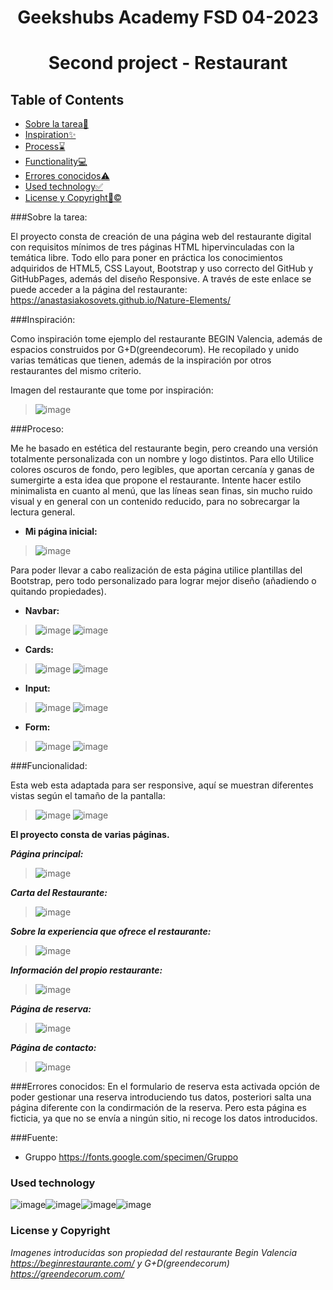 <h1 align="center">Geekshubs Academy FSD 04-2023</h1>

<h1 align="center">Second project - Restaurant</h1>

## Table of Contents

- [Sobre la tarea:thought_balloon:](#sobre)
- [Inspiration:sparkles:](#inspiration)
- [Process:hourglass:](#process)
- [Functionality:computer:](#functionality)
- [Errores conocidos:warning:](#errors)
- [Used technology:white_check_mark:](#used-technology)
- [License y Copyright:pencil::copyright:](#license-y-copyright)


###Sobre la tarea:

El proyecto consta de creación de una página web del restaurante digital con requisitos mínimos de tres páginas HTML hipervinculadas con la temática libre. Todo ello para poner en práctica los conocimientos adquiridos de HTML5, CSS Layout, Bootstrap y uso correcto del GitHub y GitHubPages, además del diseño Responsive.
	A  través de este enlace se puede acceder a la página del restaurante:
    https://anastasiakosovets.github.io/Nature-Elements/

###Inspiración:

Como inspiración tome ejemplo del restaurante BEGIN Valencia, además de espacios construidos por G+D(greendecorum). He recopilado y unido varias temáticas que tienen, además de la inspiración por otros restaurantes del mismo criterio. 

Imagen del restaurante que tome por inspiración:
> ![image](./img/begin.png)

###Proceso:

Me he basado en estética del restaurante begin, pero creando una versión totalmente personalizada con un nombre y logo distintos. Para ello Utilice colores oscuros de fondo, pero legibles, que aportan cercanía y ganas de sumergirte a esta idea que propone el restaurante. Intente hacer estilo minimalista en cuanto al menú, que las líneas sean finas, sin mucho ruido visual y en general con un contenido reducido, para no sobrecargar la lectura general. 

- **Mi página inicial:**
> ![image](./img/myrest.png)

Para poder llevar a cabo realización de esta página utilice plantillas del Bootstrap, pero todo personalizado para lograr mejor diseño (añadiendo o quitando propiedades).

- **Navbar:**
> ![image](./img/navBarBootstrap.png)
> ![image](./img/naavBar.png)

- **Cards:**
> ![image](./img/cardBootstrap.png) ![image](./img/card.png)

- **Input:**
> ![image](./img/inputBootstrap.png)
> ![image](./img/input.png)

- **Form:**
> ![image](./img/formBootstrap.png)
> ![image](./img/form.png)

###Funcionalidad:

Esta web esta adaptada para ser responsive, aquí se muestran diferentes vistas según el tamaño de la pantalla:
> ![image](./img/menuScreen.png)
> ![image](./img/comparationScreen.png)

**El proyecto consta de varias páginas.**

***Página principal:***
> ![image](./img/myrest.png)

***Carta del Restaurante:***
> ![image](./img/menuScreen.png)

***Sobre la experiencia que ofrece el restaurante:***
> ![image](./img/expScreen.png)

***Información del propio restaurante:***
> ![image](./img/aboutScreen.png)

***Página de reserva:***
> ![image](./img/reservScreen.png)

***Página de contacto:***
> ![image](./img/contactScreen.png)

###Errores conocidos:
En el formulario de reserva esta activada opción de poder gestionar una reserva introduciendo tus datos, posteriori salta una página diferente con la condirmación de la reserva. Pero esta página es ficticia, ya que no se envía a ningún sitio, ni recoge los datos introducidos.

###Fuente:
- Gruppo https://fonts.google.com/specimen/Gruppo

### Used technology

![image](./img/pngegg.png)![image](./img/pngR.png)![image](./img/github.png)![image](./img/git.png)



### License y Copyright

*Imagenes introducidas son propiedad del restaurante Begin Valencia https://beginrestaurante.com/ y G+D(greendecorum) https://greendecorum.com/* 
